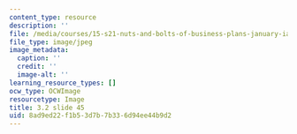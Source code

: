 ```yaml
---
content_type: resource
description: ''
file: /media/courses/15-s21-nuts-and-bolts-of-business-plans-january-iap-2014/8ad9ed22f1b53d7b7b336d94ee44b9d2_Slide45.JPG
file_type: image/jpeg
image_metadata:
  caption: ''
  credit: ''
  image-alt: ''
learning_resource_types: []
ocw_type: OCWImage
resourcetype: Image
title: 3.2 slide 45
uid: 8ad9ed22-f1b5-3d7b-7b33-6d94ee44b9d2
---
```


